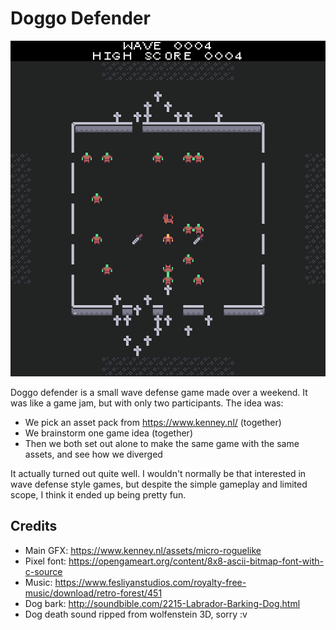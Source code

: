 # Doggo Defender

![screenshot](screenshot.png)

Doggo defender is a small wave defense game made over a weekend.
It was like a game jam, but with only two participants. The idea was:
- We pick an asset pack from https://www.kenney.nl/ (together)
- We brainstorm one game idea (together)
- Then we both set out alone to make the same game with the same assets, and see how we diverged

It actually turned out quite well. I wouldn't normally be that interested in wave defense style games, but despite the simple gameplay and limited scope, I think it ended up being pretty fun.

## Credits
- Main GFX: https://www.kenney.nl/assets/micro-roguelike
- Pixel font: https://opengameart.org/content/8x8-ascii-bitmap-font-with-c-source
- Music: https://www.fesliyanstudios.com/royalty-free-music/download/retro-forest/451
- Dog bark: http://soundbible.com/2215-Labrador-Barking-Dog.html
- Dog death sound ripped from wolfenstein 3D, sorry :v

